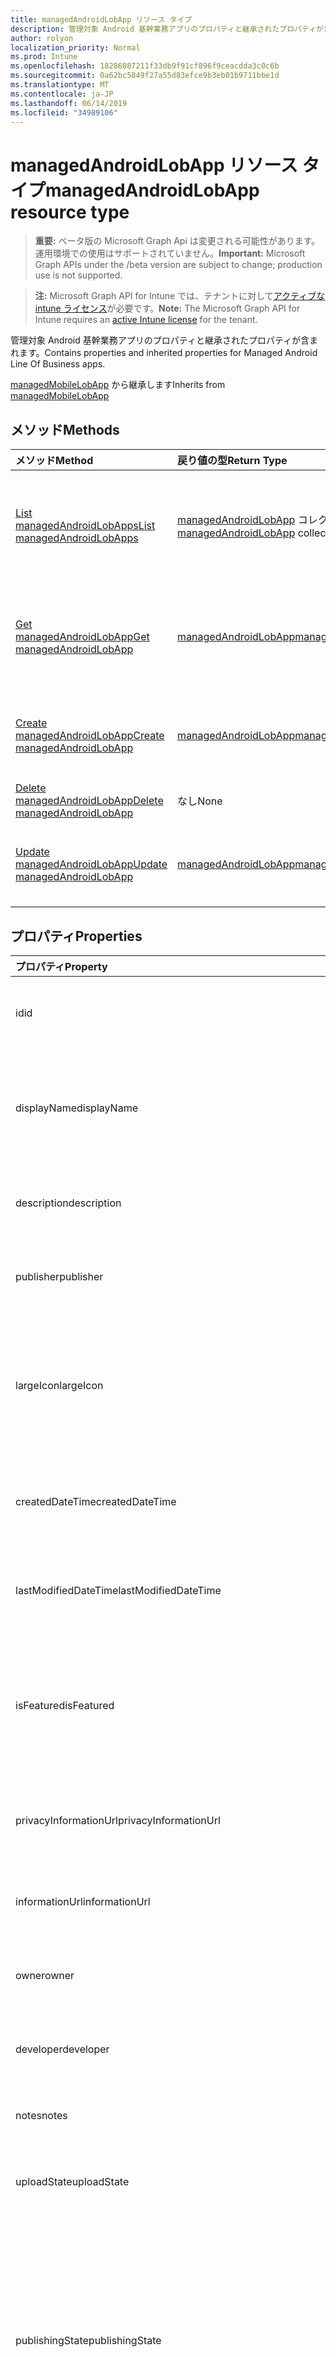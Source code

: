 ```yaml
---
title: managedAndroidLobApp リソース タイプ
description: 管理対象 Android 基幹業務アプリのプロパティと継承されたプロパティが含まれます。
author: rolyon
localization_priority: Normal
ms.prod: Intune
ms.openlocfilehash: 18286087211f33db9f91cf896f9ceacdda3c0c6b
ms.sourcegitcommit: 0a62bc5849f27a55d83efce9b3eb01b9711bbe1d
ms.translationtype: MT
ms.contentlocale: ja-JP
ms.lasthandoff: 06/14/2019
ms.locfileid: "34989106"
---
```

# <a name="managedandroidlobapp-resource-type"></a><span data-ttu-id="d1c3b-103">managedAndroidLobApp リソース タイプ</span><span class="sxs-lookup"><span data-stu-id="d1c3b-103">managedAndroidLobApp resource type</span></span>

> <span data-ttu-id="d1c3b-104">**重要:** ベータ版の Microsoft Graph Api は変更される可能性があります。運用環境での使用はサポートされていません。</span><span class="sxs-lookup"><span data-stu-id="d1c3b-104">**Important:** Microsoft Graph APIs under the /beta version are subject to change; production use is not supported.</span></span>

> <span data-ttu-id="d1c3b-105">**注:** Microsoft Graph API for Intune では、テナントに対して[アクティブな intune ライセンス](https://go.microsoft.com/fwlink/?linkid=839381)が必要です。</span><span class="sxs-lookup"><span data-stu-id="d1c3b-105">**Note:** The Microsoft Graph API for Intune requires an [active Intune license](https://go.microsoft.com/fwlink/?linkid=839381) for the tenant.</span></span>

<span data-ttu-id="d1c3b-106">管理対象 Android 基幹業務アプリのプロパティと継承されたプロパティが含まれます。</span><span class="sxs-lookup"><span data-stu-id="d1c3b-106">Contains properties and inherited properties for Managed Android Line Of Business apps.</span></span>


<span data-ttu-id="d1c3b-107">[managedMobileLobApp](../resources/intune-apps-managedmobilelobapp.md) から継承します</span><span class="sxs-lookup"><span data-stu-id="d1c3b-107">Inherits from [managedMobileLobApp](../resources/intune-apps-managedmobilelobapp.md)</span></span>

## <a name="methods"></a><span data-ttu-id="d1c3b-108">メソッド</span><span class="sxs-lookup"><span data-stu-id="d1c3b-108">Methods</span></span>
|<span data-ttu-id="d1c3b-109">メソッド</span><span class="sxs-lookup"><span data-stu-id="d1c3b-109">Method</span></span>|<span data-ttu-id="d1c3b-110">戻り値の型</span><span class="sxs-lookup"><span data-stu-id="d1c3b-110">Return Type</span></span>|<span data-ttu-id="d1c3b-111">説明</span><span class="sxs-lookup"><span data-stu-id="d1c3b-111">Description</span></span>|
|:---|:---|:---|
|[<span data-ttu-id="d1c3b-112">List managedAndroidLobApps</span><span class="sxs-lookup"><span data-stu-id="d1c3b-112">List managedAndroidLobApps</span></span>](../api/intune-apps-managedandroidlobapp-list.md)|<span data-ttu-id="d1c3b-113">[managedAndroidLobApp](../resources/intune-apps-managedandroidlobapp.md) コレクション</span><span class="sxs-lookup"><span data-stu-id="d1c3b-113">[managedAndroidLobApp](../resources/intune-apps-managedandroidlobapp.md) collection</span></span>|<span data-ttu-id="d1c3b-114">[managedAndroidLobApp](../resources/intune-apps-managedandroidlobapp.md) オブジェクトのプロパティとリレーションシップをリストします。</span><span class="sxs-lookup"><span data-stu-id="d1c3b-114">List properties and relationships of the [managedAndroidLobApp](../resources/intune-apps-managedandroidlobapp.md) objects.</span></span>|
|[<span data-ttu-id="d1c3b-115">Get managedAndroidLobApp</span><span class="sxs-lookup"><span data-stu-id="d1c3b-115">Get managedAndroidLobApp</span></span>](../api/intune-apps-managedandroidlobapp-get.md)|[<span data-ttu-id="d1c3b-116">managedAndroidLobApp</span><span class="sxs-lookup"><span data-stu-id="d1c3b-116">managedAndroidLobApp</span></span>](../resources/intune-apps-managedandroidlobapp.md)|<span data-ttu-id="d1c3b-117">[managedAndroidLobApp](../resources/intune-apps-managedandroidlobapp.md) オブジェクトのプロパティとリレーションシップを読み取ります。</span><span class="sxs-lookup"><span data-stu-id="d1c3b-117">Read properties and relationships of the [managedAndroidLobApp](../resources/intune-apps-managedandroidlobapp.md) object.</span></span>|
|[<span data-ttu-id="d1c3b-118">Create managedAndroidLobApp</span><span class="sxs-lookup"><span data-stu-id="d1c3b-118">Create managedAndroidLobApp</span></span>](../api/intune-apps-managedandroidlobapp-create.md)|[<span data-ttu-id="d1c3b-119">managedAndroidLobApp</span><span class="sxs-lookup"><span data-stu-id="d1c3b-119">managedAndroidLobApp</span></span>](../resources/intune-apps-managedandroidlobapp.md)|<span data-ttu-id="d1c3b-120">新しい [managedAndroidLobApp](../resources/intune-apps-managedandroidlobapp.md) オブジェクトを作成します。</span><span class="sxs-lookup"><span data-stu-id="d1c3b-120">Create a new [managedAndroidLobApp](../resources/intune-apps-managedandroidlobapp.md) object.</span></span>|
|[<span data-ttu-id="d1c3b-121">Delete managedAndroidLobApp</span><span class="sxs-lookup"><span data-stu-id="d1c3b-121">Delete managedAndroidLobApp</span></span>](../api/intune-apps-managedandroidlobapp-delete.md)|<span data-ttu-id="d1c3b-122">なし</span><span class="sxs-lookup"><span data-stu-id="d1c3b-122">None</span></span>|<span data-ttu-id="d1c3b-123">[managedAndroidLobApp](../resources/intune-apps-managedandroidlobapp.md) を削除します。</span><span class="sxs-lookup"><span data-stu-id="d1c3b-123">Deletes a [managedAndroidLobApp](../resources/intune-apps-managedandroidlobapp.md).</span></span>|
|[<span data-ttu-id="d1c3b-124">Update managedAndroidLobApp</span><span class="sxs-lookup"><span data-stu-id="d1c3b-124">Update managedAndroidLobApp</span></span>](../api/intune-apps-managedandroidlobapp-update.md)|[<span data-ttu-id="d1c3b-125">managedAndroidLobApp</span><span class="sxs-lookup"><span data-stu-id="d1c3b-125">managedAndroidLobApp</span></span>](../resources/intune-apps-managedandroidlobapp.md)|<span data-ttu-id="d1c3b-126">[managedAndroidLobApp](../resources/intune-apps-managedandroidlobapp.md) オブジェクトのプロパティを更新します。</span><span class="sxs-lookup"><span data-stu-id="d1c3b-126">Update the properties of a [managedAndroidLobApp](../resources/intune-apps-managedandroidlobapp.md) object.</span></span>|

## <a name="properties"></a><span data-ttu-id="d1c3b-127">プロパティ</span><span class="sxs-lookup"><span data-stu-id="d1c3b-127">Properties</span></span>
|<span data-ttu-id="d1c3b-128">プロパティ</span><span class="sxs-lookup"><span data-stu-id="d1c3b-128">Property</span></span>|<span data-ttu-id="d1c3b-129">型</span><span class="sxs-lookup"><span data-stu-id="d1c3b-129">Type</span></span>|<span data-ttu-id="d1c3b-130">説明</span><span class="sxs-lookup"><span data-stu-id="d1c3b-130">Description</span></span>|
|:---|:---|:---|
|<span data-ttu-id="d1c3b-131">id</span><span class="sxs-lookup"><span data-stu-id="d1c3b-131">id</span></span>|<span data-ttu-id="d1c3b-132">文字列</span><span class="sxs-lookup"><span data-stu-id="d1c3b-132">String</span></span>|<span data-ttu-id="d1c3b-133">エンティティのキー。</span><span class="sxs-lookup"><span data-stu-id="d1c3b-133">Key of the entity.</span></span> <span data-ttu-id="d1c3b-134">[mobileApp](../resources/intune-apps-mobileapp.md) から継承します</span><span class="sxs-lookup"><span data-stu-id="d1c3b-134">Inherited from [mobileApp](../resources/intune-apps-mobileapp.md)</span></span>|
|<span data-ttu-id="d1c3b-135">displayName</span><span class="sxs-lookup"><span data-stu-id="d1c3b-135">displayName</span></span>|<span data-ttu-id="d1c3b-136">文字列</span><span class="sxs-lookup"><span data-stu-id="d1c3b-136">String</span></span>|<span data-ttu-id="d1c3b-137">管理者が提供またはインポートしたアプリのタイトル。</span><span class="sxs-lookup"><span data-stu-id="d1c3b-137">The admin provided or imported title of the app.</span></span> <span data-ttu-id="d1c3b-138">[mobileApp](../resources/intune-apps-mobileapp.md) から継承します</span><span class="sxs-lookup"><span data-stu-id="d1c3b-138">Inherited from [mobileApp](../resources/intune-apps-mobileapp.md)</span></span>|
|<span data-ttu-id="d1c3b-139">description</span><span class="sxs-lookup"><span data-stu-id="d1c3b-139">description</span></span>|<span data-ttu-id="d1c3b-140">String</span><span class="sxs-lookup"><span data-stu-id="d1c3b-140">String</span></span>|<span data-ttu-id="d1c3b-141">アプリの説明。</span><span class="sxs-lookup"><span data-stu-id="d1c3b-141">The description of the app.</span></span> <span data-ttu-id="d1c3b-142">[mobileApp](../resources/intune-apps-mobileapp.md) から継承します</span><span class="sxs-lookup"><span data-stu-id="d1c3b-142">Inherited from [mobileApp](../resources/intune-apps-mobileapp.md)</span></span>|
|<span data-ttu-id="d1c3b-143">publisher</span><span class="sxs-lookup"><span data-stu-id="d1c3b-143">publisher</span></span>|<span data-ttu-id="d1c3b-144">String</span><span class="sxs-lookup"><span data-stu-id="d1c3b-144">String</span></span>|<span data-ttu-id="d1c3b-145">アプリの発行元。</span><span class="sxs-lookup"><span data-stu-id="d1c3b-145">The publisher of the app.</span></span> <span data-ttu-id="d1c3b-146">[mobileApp](../resources/intune-apps-mobileapp.md) から継承します</span><span class="sxs-lookup"><span data-stu-id="d1c3b-146">Inherited from [mobileApp](../resources/intune-apps-mobileapp.md)</span></span>|
|<span data-ttu-id="d1c3b-147">largeIcon</span><span class="sxs-lookup"><span data-stu-id="d1c3b-147">largeIcon</span></span>|[<span data-ttu-id="d1c3b-148">mimeContent</span><span class="sxs-lookup"><span data-stu-id="d1c3b-148">mimeContent</span></span>](../resources/intune-shared-mimecontent.md)|<span data-ttu-id="d1c3b-149">アプリの詳細に表示され、アイコンのアップロードに使用される大きいアイコン。</span><span class="sxs-lookup"><span data-stu-id="d1c3b-149">The large icon, to be displayed in the app details and used for upload of the icon.</span></span> <span data-ttu-id="d1c3b-150">[mobileApp](../resources/intune-apps-mobileapp.md) から継承します</span><span class="sxs-lookup"><span data-stu-id="d1c3b-150">Inherited from [mobileApp](../resources/intune-apps-mobileapp.md)</span></span>|
|<span data-ttu-id="d1c3b-151">createdDateTime</span><span class="sxs-lookup"><span data-stu-id="d1c3b-151">createdDateTime</span></span>|<span data-ttu-id="d1c3b-152">DateTimeOffset</span><span class="sxs-lookup"><span data-stu-id="d1c3b-152">DateTimeOffset</span></span>|<span data-ttu-id="d1c3b-153">アプリが作成された日時。</span><span class="sxs-lookup"><span data-stu-id="d1c3b-153">The date and time the app was created.</span></span> <span data-ttu-id="d1c3b-154">[mobileApp](../resources/intune-apps-mobileapp.md) から継承します</span><span class="sxs-lookup"><span data-stu-id="d1c3b-154">Inherited from [mobileApp](../resources/intune-apps-mobileapp.md)</span></span>|
|<span data-ttu-id="d1c3b-155">lastModifiedDateTime</span><span class="sxs-lookup"><span data-stu-id="d1c3b-155">lastModifiedDateTime</span></span>|<span data-ttu-id="d1c3b-156">DateTimeOffset</span><span class="sxs-lookup"><span data-stu-id="d1c3b-156">DateTimeOffset</span></span>|<span data-ttu-id="d1c3b-157">アプリが最後に変更された日時。</span><span class="sxs-lookup"><span data-stu-id="d1c3b-157">The date and time the app was last modified.</span></span> <span data-ttu-id="d1c3b-158">[mobileApp](../resources/intune-apps-mobileapp.md) から継承します</span><span class="sxs-lookup"><span data-stu-id="d1c3b-158">Inherited from [mobileApp](../resources/intune-apps-mobileapp.md)</span></span>|
|<span data-ttu-id="d1c3b-159">isFeatured</span><span class="sxs-lookup"><span data-stu-id="d1c3b-159">isFeatured</span></span>|<span data-ttu-id="d1c3b-160">Boolean</span><span class="sxs-lookup"><span data-stu-id="d1c3b-160">Boolean</span></span>|<span data-ttu-id="d1c3b-161">アプリが管理者のおすすめとしてマークされたかどうかを示す値。[mobileApp](../resources/intune-apps-mobileapp.md) から継承します</span><span class="sxs-lookup"><span data-stu-id="d1c3b-161">The value indicating whether the app is marked as featured by the admin. Inherited from [mobileApp](../resources/intune-apps-mobileapp.md)</span></span>|
|<span data-ttu-id="d1c3b-162">privacyInformationUrl</span><span class="sxs-lookup"><span data-stu-id="d1c3b-162">privacyInformationUrl</span></span>|<span data-ttu-id="d1c3b-163">String</span><span class="sxs-lookup"><span data-stu-id="d1c3b-163">String</span></span>|<span data-ttu-id="d1c3b-164">プライバシーに関する声明の URL。</span><span class="sxs-lookup"><span data-stu-id="d1c3b-164">The privacy statement Url.</span></span> <span data-ttu-id="d1c3b-165">[mobileApp](../resources/intune-apps-mobileapp.md) から継承します</span><span class="sxs-lookup"><span data-stu-id="d1c3b-165">Inherited from [mobileApp](../resources/intune-apps-mobileapp.md)</span></span>|
|<span data-ttu-id="d1c3b-166">informationUrl</span><span class="sxs-lookup"><span data-stu-id="d1c3b-166">informationUrl</span></span>|<span data-ttu-id="d1c3b-167">String</span><span class="sxs-lookup"><span data-stu-id="d1c3b-167">String</span></span>|<span data-ttu-id="d1c3b-168">詳細情報の URL。</span><span class="sxs-lookup"><span data-stu-id="d1c3b-168">The more information Url.</span></span> <span data-ttu-id="d1c3b-169">[mobileApp](../resources/intune-apps-mobileapp.md) から継承します</span><span class="sxs-lookup"><span data-stu-id="d1c3b-169">Inherited from [mobileApp](../resources/intune-apps-mobileapp.md)</span></span>|
|<span data-ttu-id="d1c3b-170">owner</span><span class="sxs-lookup"><span data-stu-id="d1c3b-170">owner</span></span>|<span data-ttu-id="d1c3b-171">String</span><span class="sxs-lookup"><span data-stu-id="d1c3b-171">String</span></span>|<span data-ttu-id="d1c3b-172">アプリの所有者。</span><span class="sxs-lookup"><span data-stu-id="d1c3b-172">The owner of the app.</span></span> <span data-ttu-id="d1c3b-173">[mobileApp](../resources/intune-apps-mobileapp.md) から継承します</span><span class="sxs-lookup"><span data-stu-id="d1c3b-173">Inherited from [mobileApp](../resources/intune-apps-mobileapp.md)</span></span>|
|<span data-ttu-id="d1c3b-174">developer</span><span class="sxs-lookup"><span data-stu-id="d1c3b-174">developer</span></span>|<span data-ttu-id="d1c3b-175">String</span><span class="sxs-lookup"><span data-stu-id="d1c3b-175">String</span></span>|<span data-ttu-id="d1c3b-176">アプリの開発者。</span><span class="sxs-lookup"><span data-stu-id="d1c3b-176">The developer of the app.</span></span> <span data-ttu-id="d1c3b-177">[mobileApp](../resources/intune-apps-mobileapp.md) から継承します</span><span class="sxs-lookup"><span data-stu-id="d1c3b-177">Inherited from [mobileApp](../resources/intune-apps-mobileapp.md)</span></span>|
|<span data-ttu-id="d1c3b-178">notes</span><span class="sxs-lookup"><span data-stu-id="d1c3b-178">notes</span></span>|<span data-ttu-id="d1c3b-179">String</span><span class="sxs-lookup"><span data-stu-id="d1c3b-179">String</span></span>|<span data-ttu-id="d1c3b-180">アプリ用のメモ。</span><span class="sxs-lookup"><span data-stu-id="d1c3b-180">Notes for the app.</span></span> <span data-ttu-id="d1c3b-181">[mobileApp](../resources/intune-apps-mobileapp.md) から継承します</span><span class="sxs-lookup"><span data-stu-id="d1c3b-181">Inherited from [mobileApp](../resources/intune-apps-mobileapp.md)</span></span>|
|<span data-ttu-id="d1c3b-182">uploadState</span><span class="sxs-lookup"><span data-stu-id="d1c3b-182">uploadState</span></span>|<span data-ttu-id="d1c3b-183">Int32</span><span class="sxs-lookup"><span data-stu-id="d1c3b-183">Int32</span></span>|<span data-ttu-id="d1c3b-184">アップロード状態。</span><span class="sxs-lookup"><span data-stu-id="d1c3b-184">The upload state.</span></span> <span data-ttu-id="d1c3b-185">[mobileApp](../resources/intune-apps-mobileapp.md) から継承します</span><span class="sxs-lookup"><span data-stu-id="d1c3b-185">Inherited from [mobileApp](../resources/intune-apps-mobileapp.md)</span></span>|
|<span data-ttu-id="d1c3b-186">publishingState</span><span class="sxs-lookup"><span data-stu-id="d1c3b-186">publishingState</span></span>|[<span data-ttu-id="d1c3b-187">mobileAppPublishingState</span><span class="sxs-lookup"><span data-stu-id="d1c3b-187">mobileAppPublishingState</span></span>](../resources/intune-apps-mobileapppublishingstate.md)|<span data-ttu-id="d1c3b-188">アプリの発行の状態。</span><span class="sxs-lookup"><span data-stu-id="d1c3b-188">The publishing state for the app.</span></span> <span data-ttu-id="d1c3b-189">アプリが発行されていない限り、アプリを割り当てることができません。</span><span class="sxs-lookup"><span data-stu-id="d1c3b-189">The app cannot be assigned unless the app is published.</span></span> <span data-ttu-id="d1c3b-190">[MobileApp](../resources/intune-apps-mobileapp.md)から継承されます。</span><span class="sxs-lookup"><span data-stu-id="d1c3b-190">Inherited from [mobileApp](../resources/intune-apps-mobileapp.md).</span></span> <span data-ttu-id="d1c3b-191">可能な値は、`notPublished`、`processing`、`published` です。</span><span class="sxs-lookup"><span data-stu-id="d1c3b-191">Possible values are: `notPublished`, `processing`, `published`.</span></span>|
|<span data-ttu-id="d1c3b-192">isAssigned</span><span class="sxs-lookup"><span data-stu-id="d1c3b-192">isAssigned</span></span>|<span data-ttu-id="d1c3b-193">Boolean</span><span class="sxs-lookup"><span data-stu-id="d1c3b-193">Boolean</span></span>|<span data-ttu-id="d1c3b-194">アプリが少なくとも1つのグループに割り当てられているかどうかを示す値。</span><span class="sxs-lookup"><span data-stu-id="d1c3b-194">The value indicating whether the app is assigned to at least one group.</span></span> <span data-ttu-id="d1c3b-195">[mobileApp](../resources/intune-apps-mobileapp.md) から継承します</span><span class="sxs-lookup"><span data-stu-id="d1c3b-195">Inherited from [mobileApp](../resources/intune-apps-mobileapp.md)</span></span>|
|<span data-ttu-id="d1c3b-196">roleScopeTagIds</span><span class="sxs-lookup"><span data-stu-id="d1c3b-196">roleScopeTagIds</span></span>|<span data-ttu-id="d1c3b-197">文字列コレクション</span><span class="sxs-lookup"><span data-stu-id="d1c3b-197">String collection</span></span>|<span data-ttu-id="d1c3b-198">このモバイルアプリの範囲タグ id のリスト。</span><span class="sxs-lookup"><span data-stu-id="d1c3b-198">List of scope tag ids for this mobile app.</span></span> <span data-ttu-id="d1c3b-199">[mobileApp](../resources/intune-apps-mobileapp.md) から継承します</span><span class="sxs-lookup"><span data-stu-id="d1c3b-199">Inherited from [mobileApp](../resources/intune-apps-mobileapp.md)</span></span>|
|<span data-ttu-id="d1c3b-200">dependentAppCount</span><span class="sxs-lookup"><span data-stu-id="d1c3b-200">dependentAppCount</span></span>|<span data-ttu-id="d1c3b-201">Int32</span><span class="sxs-lookup"><span data-stu-id="d1c3b-201">Int32</span></span>|<span data-ttu-id="d1c3b-202">子アプリが持つ依存関係の合計数。</span><span class="sxs-lookup"><span data-stu-id="d1c3b-202">The total number of dependencies the child app has.</span></span> <span data-ttu-id="d1c3b-203">[mobileApp](../resources/intune-apps-mobileapp.md) から継承します</span><span class="sxs-lookup"><span data-stu-id="d1c3b-203">Inherited from [mobileApp](../resources/intune-apps-mobileapp.md)</span></span>|
|<span data-ttu-id="d1c3b-204">appAvailability</span><span class="sxs-lookup"><span data-stu-id="d1c3b-204">appAvailability</span></span>|[<span data-ttu-id="d1c3b-205">managedAppAvailability</span><span class="sxs-lookup"><span data-stu-id="d1c3b-205">managedAppAvailability</span></span>](../resources/intune-apps-managedappavailability.md)|<span data-ttu-id="d1c3b-206">アプリケーションの可用性。</span><span class="sxs-lookup"><span data-stu-id="d1c3b-206">The Application's availability.</span></span> <span data-ttu-id="d1c3b-207">[Managedapp](../resources/intune-apps-managedapp.md)から継承されます。</span><span class="sxs-lookup"><span data-stu-id="d1c3b-207">Inherited from [managedApp](../resources/intune-apps-managedapp.md).</span></span> <span data-ttu-id="d1c3b-208">可能な値は、`global`、`lineOfBusiness` です。</span><span class="sxs-lookup"><span data-stu-id="d1c3b-208">Possible values are: `global`, `lineOfBusiness`.</span></span>|
|<span data-ttu-id="d1c3b-209">version</span><span class="sxs-lookup"><span data-stu-id="d1c3b-209">version</span></span>|<span data-ttu-id="d1c3b-210">String</span><span class="sxs-lookup"><span data-stu-id="d1c3b-210">String</span></span>|<span data-ttu-id="d1c3b-211">アプリケーションのバージョン。</span><span class="sxs-lookup"><span data-stu-id="d1c3b-211">The Application's version.</span></span> <span data-ttu-id="d1c3b-212">[managedApp](../resources/intune-apps-managedapp.md) から継承します</span><span class="sxs-lookup"><span data-stu-id="d1c3b-212">Inherited from [managedApp](../resources/intune-apps-managedapp.md)</span></span>|
|<span data-ttu-id="d1c3b-213">committedContentVersion</span><span class="sxs-lookup"><span data-stu-id="d1c3b-213">committedContentVersion</span></span>|<span data-ttu-id="d1c3b-214">String</span><span class="sxs-lookup"><span data-stu-id="d1c3b-214">String</span></span>|<span data-ttu-id="d1c3b-215">内部にコミットされたコンテンツのバージョン。</span><span class="sxs-lookup"><span data-stu-id="d1c3b-215">The internal committed content version.</span></span> <span data-ttu-id="d1c3b-216">[managedMobileLobApp](../resources/intune-apps-managedmobilelobapp.md) から継承します</span><span class="sxs-lookup"><span data-stu-id="d1c3b-216">Inherited from [managedMobileLobApp](../resources/intune-apps-managedmobilelobapp.md)</span></span>|
|<span data-ttu-id="d1c3b-217">fileName</span><span class="sxs-lookup"><span data-stu-id="d1c3b-217">fileName</span></span>|<span data-ttu-id="d1c3b-218">String</span><span class="sxs-lookup"><span data-stu-id="d1c3b-218">String</span></span>|<span data-ttu-id="d1c3b-219">メインの LOB アプリケーションのファイル名。</span><span class="sxs-lookup"><span data-stu-id="d1c3b-219">The name of the main Lob application file.</span></span> <span data-ttu-id="d1c3b-220">[managedMobileLobApp](../resources/intune-apps-managedmobilelobapp.md) から継承します</span><span class="sxs-lookup"><span data-stu-id="d1c3b-220">Inherited from [managedMobileLobApp](../resources/intune-apps-managedmobilelobapp.md)</span></span>|
|<span data-ttu-id="d1c3b-221">size</span><span class="sxs-lookup"><span data-stu-id="d1c3b-221">size</span></span>|<span data-ttu-id="d1c3b-222">Int64</span><span class="sxs-lookup"><span data-stu-id="d1c3b-222">Int64</span></span>|<span data-ttu-id="d1c3b-223">アップロードされたすべてのファイルを含む合計サイズ。</span><span class="sxs-lookup"><span data-stu-id="d1c3b-223">The total size, including all uploaded files.</span></span> <span data-ttu-id="d1c3b-224">[managedMobileLobApp](../resources/intune-apps-managedmobilelobapp.md) から継承します</span><span class="sxs-lookup"><span data-stu-id="d1c3b-224">Inherited from [managedMobileLobApp](../resources/intune-apps-managedmobilelobapp.md)</span></span>|
|<span data-ttu-id="d1c3b-225">packageId</span><span class="sxs-lookup"><span data-stu-id="d1c3b-225">packageId</span></span>|<span data-ttu-id="d1c3b-226">文字列型 (String)</span><span class="sxs-lookup"><span data-stu-id="d1c3b-226">String</span></span>|<span data-ttu-id="d1c3b-227">パッケージの識別子。</span><span class="sxs-lookup"><span data-stu-id="d1c3b-227">The package identifier.</span></span>|
|<span data-ttu-id="d1c3b-228">identityName</span><span class="sxs-lookup"><span data-stu-id="d1c3b-228">identityName</span></span>|<span data-ttu-id="d1c3b-229">String</span><span class="sxs-lookup"><span data-stu-id="d1c3b-229">String</span></span>|<span data-ttu-id="d1c3b-230">ID 名。</span><span class="sxs-lookup"><span data-stu-id="d1c3b-230">The Identity Name.</span></span>|
|<span data-ttu-id="d1c3b-231">minimumSupportedOperatingSystem</span><span class="sxs-lookup"><span data-stu-id="d1c3b-231">minimumSupportedOperatingSystem</span></span>|[<span data-ttu-id="d1c3b-232">androidMinimumOperatingSystem</span><span class="sxs-lookup"><span data-stu-id="d1c3b-232">androidMinimumOperatingSystem</span></span>](../resources/intune-apps-androidminimumoperatingsystem.md)|<span data-ttu-id="d1c3b-233">該当するオペレーティング システムの最小の値。</span><span class="sxs-lookup"><span data-stu-id="d1c3b-233">The value for the minimum applicable operating system.</span></span>|
|<span data-ttu-id="d1c3b-234">versionName</span><span class="sxs-lookup"><span data-stu-id="d1c3b-234">versionName</span></span>|<span data-ttu-id="d1c3b-235">String</span><span class="sxs-lookup"><span data-stu-id="d1c3b-235">String</span></span>|<span data-ttu-id="d1c3b-236">管理対象 Android 基幹業務 (LoB) アプリのバージョン名。</span><span class="sxs-lookup"><span data-stu-id="d1c3b-236">The version name of managed Android Line of Business (LoB) app.</span></span>|
|<span data-ttu-id="d1c3b-237">versionCode</span><span class="sxs-lookup"><span data-stu-id="d1c3b-237">versionCode</span></span>|<span data-ttu-id="d1c3b-238">String</span><span class="sxs-lookup"><span data-stu-id="d1c3b-238">String</span></span>|<span data-ttu-id="d1c3b-239">管理対象 Android 基幹業務 (LoB) アプリのバージョン コード。</span><span class="sxs-lookup"><span data-stu-id="d1c3b-239">The version code of managed Android Line of Business (LoB) app.</span></span>|
|<span data-ttu-id="d1c3b-240">identityVersion</span><span class="sxs-lookup"><span data-stu-id="d1c3b-240">identityVersion</span></span>|<span data-ttu-id="d1c3b-241">String</span><span class="sxs-lookup"><span data-stu-id="d1c3b-241">String</span></span>|<span data-ttu-id="d1c3b-242">ID のバージョン。</span><span class="sxs-lookup"><span data-stu-id="d1c3b-242">The identity version.</span></span>|

## <a name="relationships"></a><span data-ttu-id="d1c3b-243">リレーションシップ</span><span class="sxs-lookup"><span data-stu-id="d1c3b-243">Relationships</span></span>
|<span data-ttu-id="d1c3b-244">リレーションシップ</span><span class="sxs-lookup"><span data-stu-id="d1c3b-244">Relationship</span></span>|<span data-ttu-id="d1c3b-245">型</span><span class="sxs-lookup"><span data-stu-id="d1c3b-245">Type</span></span>|<span data-ttu-id="d1c3b-246">説明</span><span class="sxs-lookup"><span data-stu-id="d1c3b-246">Description</span></span>|
|:---|:---|:---|
|<span data-ttu-id="d1c3b-247">categories</span><span class="sxs-lookup"><span data-stu-id="d1c3b-247">categories</span></span>|<span data-ttu-id="d1c3b-248">[mobileAppCategory](../resources/intune-apps-mobileappcategory.md) コレクション</span><span class="sxs-lookup"><span data-stu-id="d1c3b-248">[mobileAppCategory](../resources/intune-apps-mobileappcategory.md) collection</span></span>|<span data-ttu-id="d1c3b-249">このアプリのカテゴリのリスト。</span><span class="sxs-lookup"><span data-stu-id="d1c3b-249">The list of categories for this app.</span></span> <span data-ttu-id="d1c3b-250">[mobileApp](../resources/intune-apps-mobileapp.md) から継承します</span><span class="sxs-lookup"><span data-stu-id="d1c3b-250">Inherited from [mobileApp](../resources/intune-apps-mobileapp.md)</span></span>|
|<span data-ttu-id="d1c3b-251">assignments</span><span class="sxs-lookup"><span data-stu-id="d1c3b-251">assignments</span></span>|<span data-ttu-id="d1c3b-252">[mobileAppAssignment](../resources/intune-apps-mobileappassignment.md) コレクション</span><span class="sxs-lookup"><span data-stu-id="d1c3b-252">[mobileAppAssignment](../resources/intune-apps-mobileappassignment.md) collection</span></span>|<span data-ttu-id="d1c3b-253">このモバイル アプリのグループ割り当てのリスト。</span><span class="sxs-lookup"><span data-stu-id="d1c3b-253">The list of group assignments for this mobile app.</span></span> <span data-ttu-id="d1c3b-254">[mobileApp](../resources/intune-apps-mobileapp.md) から継承します</span><span class="sxs-lookup"><span data-stu-id="d1c3b-254">Inherited from [mobileApp](../resources/intune-apps-mobileapp.md)</span></span>|
|<span data-ttu-id="d1c3b-255">installSummary</span><span class="sxs-lookup"><span data-stu-id="d1c3b-255">installSummary</span></span>|[<span data-ttu-id="d1c3b-256">mobileAppInstallSummary</span><span class="sxs-lookup"><span data-stu-id="d1c3b-256">mobileAppInstallSummary</span></span>](../resources/intune-apps-mobileappinstallsummary.md)|<span data-ttu-id="d1c3b-257">モバイル アプリ インストール概要です。</span><span class="sxs-lookup"><span data-stu-id="d1c3b-257">Mobile App Install Summary.</span></span> <span data-ttu-id="d1c3b-258">[mobileApp](../resources/intune-apps-mobileapp.md) から継承します</span><span class="sxs-lookup"><span data-stu-id="d1c3b-258">Inherited from [mobileApp](../resources/intune-apps-mobileapp.md)</span></span>|
|<span data-ttu-id="d1c3b-259">deviceStatuses</span><span class="sxs-lookup"><span data-stu-id="d1c3b-259">deviceStatuses</span></span>|<span data-ttu-id="d1c3b-260">[mobileAppInstallStatus](../resources/intune-apps-mobileappinstallstatus.md)コレクション</span><span class="sxs-lookup"><span data-stu-id="d1c3b-260">[mobileAppInstallStatus](../resources/intune-apps-mobileappinstallstatus.md) collection</span></span>|<span data-ttu-id="d1c3b-261">このモバイルアプリのインストール状態のリスト。</span><span class="sxs-lookup"><span data-stu-id="d1c3b-261">The list of installation states for this mobile app.</span></span> <span data-ttu-id="d1c3b-262">[mobileApp](../resources/intune-apps-mobileapp.md) から継承します</span><span class="sxs-lookup"><span data-stu-id="d1c3b-262">Inherited from [mobileApp](../resources/intune-apps-mobileapp.md)</span></span>|
|<span data-ttu-id="d1c3b-263">userStatuses</span><span class="sxs-lookup"><span data-stu-id="d1c3b-263">userStatuses</span></span>|<span data-ttu-id="d1c3b-264">[Userappinstallstatus](../resources/intune-apps-userappinstallstatus.md)コレクション</span><span class="sxs-lookup"><span data-stu-id="d1c3b-264">[userAppInstallStatus](../resources/intune-apps-userappinstallstatus.md) collection</span></span>|<span data-ttu-id="d1c3b-265">このモバイルアプリのインストール状態のリスト。</span><span class="sxs-lookup"><span data-stu-id="d1c3b-265">The list of installation states for this mobile app.</span></span> <span data-ttu-id="d1c3b-266">[mobileApp](../resources/intune-apps-mobileapp.md) から継承します</span><span class="sxs-lookup"><span data-stu-id="d1c3b-266">Inherited from [mobileApp](../resources/intune-apps-mobileapp.md)</span></span>|
|<span data-ttu-id="d1c3b-267">関連性</span><span class="sxs-lookup"><span data-stu-id="d1c3b-267">relationships</span></span>|<span data-ttu-id="d1c3b-268">[mobileAppRelationship](../resources/intune-apps-mobileapprelationship.md)コレクション</span><span class="sxs-lookup"><span data-stu-id="d1c3b-268">[mobileAppRelationship](../resources/intune-apps-mobileapprelationship.md) collection</span></span>|<span data-ttu-id="d1c3b-269">このモバイルアプリのリレーションシップのリスト。</span><span class="sxs-lookup"><span data-stu-id="d1c3b-269">List of relationships for this mobile app.</span></span> <span data-ttu-id="d1c3b-270">[mobileApp](../resources/intune-apps-mobileapp.md) から継承します</span><span class="sxs-lookup"><span data-stu-id="d1c3b-270">Inherited from [mobileApp](../resources/intune-apps-mobileapp.md)</span></span>|
|<span data-ttu-id="d1c3b-271">contentVersions</span><span class="sxs-lookup"><span data-stu-id="d1c3b-271">contentVersions</span></span>|<span data-ttu-id="d1c3b-272">[mobileAppContent](../resources/intune-apps-mobileappcontent.md) コレクション</span><span class="sxs-lookup"><span data-stu-id="d1c3b-272">[mobileAppContent](../resources/intune-apps-mobileappcontent.md) collection</span></span>|<span data-ttu-id="d1c3b-273">このアプリのコンテンツのバージョンのリスト。</span><span class="sxs-lookup"><span data-stu-id="d1c3b-273">The list of content versions for this app.</span></span> <span data-ttu-id="d1c3b-274">[managedMobileLobApp](../resources/intune-apps-managedmobilelobapp.md) から継承します</span><span class="sxs-lookup"><span data-stu-id="d1c3b-274">Inherited from [managedMobileLobApp](../resources/intune-apps-managedmobilelobapp.md)</span></span>|

## <a name="json-representation"></a><span data-ttu-id="d1c3b-275">JSON 表記</span><span class="sxs-lookup"><span data-stu-id="d1c3b-275">JSON Representation</span></span>
<span data-ttu-id="d1c3b-276">以下は、リソースの JSON 表記です。</span><span class="sxs-lookup"><span data-stu-id="d1c3b-276">Here is a JSON representation of the resource.</span></span>
<!-- {
  "blockType": "resource",
  "keyProperty": "id",
  "@odata.type": "microsoft.graph.managedAndroidLobApp"
}
-->
``` json
{
  "@odata.type": "#microsoft.graph.managedAndroidLobApp",
  "id": "String (identifier)",
  "displayName": "String",
  "description": "String",
  "publisher": "String",
  "largeIcon": {
    "@odata.type": "microsoft.graph.mimeContent",
    "type": "String",
    "value": "binary"
  },
  "createdDateTime": "String (timestamp)",
  "lastModifiedDateTime": "String (timestamp)",
  "isFeatured": true,
  "privacyInformationUrl": "String",
  "informationUrl": "String",
  "owner": "String",
  "developer": "String",
  "notes": "String",
  "uploadState": 1024,
  "publishingState": "String",
  "isAssigned": true,
  "roleScopeTagIds": [
    "String"
  ],
  "dependentAppCount": 1024,
  "appAvailability": "String",
  "version": "String",
  "committedContentVersion": "String",
  "fileName": "String",
  "size": 1024,
  "packageId": "String",
  "identityName": "String",
  "minimumSupportedOperatingSystem": {
    "@odata.type": "microsoft.graph.androidMinimumOperatingSystem",
    "v4_0": true,
    "v4_0_3": true,
    "v4_1": true,
    "v4_2": true,
    "v4_3": true,
    "v4_4": true,
    "v5_0": true,
    "v5_1": true,
    "v6_0": true,
    "v7_0": true,
    "v7_1": true,
    "v8_0": true,
    "v8_1": true,
    "v9_0": true
  },
  "versionName": "String",
  "versionCode": "String",
  "identityVersion": "String"
}
```





